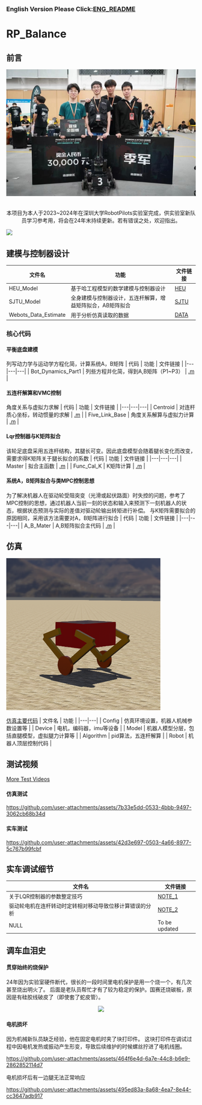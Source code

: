 ### English Version Please Click:[ENG_README](https://github.com/WilliamGwok/RP_Balance/blob/main/README_ENG.md)



# RP_Balance

## 前言
<div align=center>
<img src="https://github.com/WilliamGwok/RP_Balance/blob/main/Figures/%E5%A4%87%E8%B5%9B%E8%AE%B0%E5%BD%95/2024_1.jpg" width="710px">
</div>
<br>
<p align="center">本项目为本人于2023~2024年在深圳大学RobotPilots实验室完成，供实验室新队员学习参考用，将会在24年末持续更新。若有错误之处，欢迎指出。</p>

<a target="_blank" href="http://mail.qq.com/cgi-bin/qm_share?t=qm_mailme&email=VmRmZGdmb2ZnYG4WMzs3Pzp4JSwjeDMyI3g1OA" style="text-decoration:none;"><img src="http://rescdn.qqmail.com/zh_CN/htmledition/images/function/qm_open/ico_mailme_01.png"/></a>

## 建模与控制器设计

| 文件名 | 功能 | 文件链接 |
|---|---|---|
| HEU_Model | 基于哈工程模型的数学建模与控制器设计 | [HEU](https://github.com/WilliamGwok/RP_Balance/tree/main/MatlabWorks/HEU_Model) |
| SJTU_Model | 全身建模与控制器设计，五连杆解算，增益矩阵拟合，AB矩阵拟合 | [SJTU](https://github.com/WilliamGwok/RP_Balance/tree/main/MatlabWorks/SJTU_Model) |
| Webots_Data_Estimate | 用于分析仿真读取的数据 | [DATA](https://github.com/WilliamGwok/RP_Balance/tree/main/MatlabWorks/Webots_Data_Estimate) |

### 核心代码
#### 平衡底盘建模
列写动力学与运动学方程化简，计算系统A，B矩阵
| 代码 | 功能 | 文件链接 |
|---|---|---|
| Bot_Dynamics_Part1 | 列些方程并化简，得到A,B矩阵（P1~P3） | [.m](https://github.com/WilliamGwok/RP_Balance/blob/main/MatlabWorks/SJTU_Model/Model/Bot_Dynamics_Part1.m) |

#### 五连杆解算和VMC控制
角度关系与虚拟力求解
| 代码 | 功能 | 文件链接 |
|---|---|---|
| Centroid | 对连杆质心坐标，转动惯量的求解 | [.m](https://github.com/WilliamGwok/RP_Balance/blob/main/MatlabWorks/SJTU_Model/Model/Centroid.m) |
| Five_Link_Base | 角度关系解算与虚拟力计算 | [.m](https://github.com/WilliamGwok/RP_Balance/blob/main/MatlabWorks/SJTU_Model/Model/Five_Link_Base.m) |

#### Lqr控制器与K矩阵拟合
该轮足底盘采用五连杆结构，其腿长可变。因此底盘模型会随着腿长变化而改变，需要求得K矩阵关于腿长拟合的系数
| 代码 | 功能 | 文件链接 |
|---|---|---|
| Master | 拟合主函数 | [.m](https://github.com/WilliamGwok/RP_Balance/blob/main/MatlabWorks/SJTU_Model/K_L_Fitting/Master.m) |
| Func_Cal_K | K矩阵计算 | [.m](https://github.com/WilliamGwok/RP_Balance/blob/main/MatlabWorks/SJTU_Model/K_L_Fitting/Func_Cal_K.m) |


#### 系统A，B矩阵拟合与类MPC控制思想

为了解决机器人在驱动轮受阻突变（光滑或起伏路面）时失控的问题，参考了MPC控制的思想，通过机器人当前一刻的状态和输入来预测下一刻机器人的状态，根据状态预测与实际的差值对驱动轮输出转矩进行补偿。
与K矩阵需要拟合的原因相同，采用该方法需要对A，B矩阵进行拟合
| 代码 | 功能 | 文件链接 |
|---|---|---|
| A_B_Mater | A,B矩阵拟合主代码 | [.m](https://github.com/WilliamGwok/RP_Balance/blob/main/MatlabWorks/SJTU_Model/A_B_Fitting/A_B_Master.m) |



## 仿真

<img src="https://github.com/WilliamGwok/RP_Balance/blob/main/Figures/Webots/PixPin_2024-10-22_23-50-17.png" width="410px">

[仿真主要代码](https://github.com/WilliamGwok/RP_Balance/tree/main/Webots/LinkLinkGo/controllers/Eva_Test_02)
| 文件名 | 功能 |
|---|---|
| Config | 仿真环境设置，机器人机械参数设置等 |
| Device | 电机，编码器，imu等设备 |
| Model | 机器人模型分层，包括直腿模型，虚拟腿力计算等 |
| Algorithm | pid算法，五连杆解算 |
| Robot | 机器人顶层控制代码 |

## 测试视频
[More Test Videos](https://github.com/WilliamGwok/RP_Balance/tree/main/Test_Video)
#### 仿真测试


https://github.com/user-attachments/assets/7b33e5dd-0533-4bbb-9497-3062cb68b34d

#### 实车测试
https://github.com/user-attachments/assets/42d3e697-0503-4a66-8977-5c767b99fcbf

## 实车调试细节

| 文件名 | 文件链接 |
|---|---|
| 关于LQR控制器的参数整定技巧 | [NOTE_1](https://github.com/WilliamGwok/RP_Balance/blob/main/%E5%AE%9E%E8%BD%A6%E8%B0%83%E8%AF%95%E7%BB%86%E8%8A%82/%E5%85%B3%E4%BA%8ELQR%E6%8E%A7%E5%88%B6%E5%99%A8%E7%9A%84%E5%8F%82%E6%95%B0%E6%95%B4%E5%AE%9A%E6%8A%80%E5%B7%A7.md) |
| 驱动轮电机在连杆转动时定转相对移动导致位移计算错误的分析 | [NOTE_2](https://github.com/WilliamGwok/RP_Balance/blob/main/%E5%AE%9E%E8%BD%A6%E8%B0%83%E8%AF%95%E7%BB%86%E8%8A%82/%E5%85%B3%E4%BA%8E%E9%A9%B1%E5%8A%A8%E8%BD%AE%E7%94%B5%E6%9C%BA%E5%9C%A8%E8%BF%9E%E6%9D%86%E8%BD%AC%E5%8A%A8%E6%97%B6%E5%AE%9A%E8%BD%AC%E7%9B%B8%E5%AF%B9%E7%A7%BB%E5%8A%A8%E5%AF%BC%E8%87%B4%E4%BD%8D%E7%A7%BB%E8%AE%A1%E7%AE%97%E9%94%99%E8%AF%AF%E7%9A%84%E9%97%AE%E9%A2%98.md) |
| NULL | To be updated |

## 调车血泪史

#### 贯穿始终的烧保护
24年因为实验室硬件断代，很长的一段时间里电机保护是用一个烧一个，有几次甚至烧出明火了。
后面是老队员帮忙才有了较为稳定的保护。国赛还烧碳板，原因是有硅胶线破皮了（即使套了蛇皮管）。

<div align=center>
<img src="https://github.com/WilliamGwok/RP_Balance/blob/main/Figures/%E5%A4%87%E8%B5%9B%E8%AE%B0%E5%BD%95/%E5%BE%AE%E4%BF%A1%E5%9B%BE%E7%89%87_202410252158021.jpg" width="300px">
</div>

#### 电机损坏
因为机械新队员缺乏经验，他在固定电机时夹了块打印件。
这块打印件在调试过程中因电机发热或振动产生形变，导致后续维护的时候螺丝拧进了电机线圈。

https://github.com/user-attachments/assets/464f6e4d-6a7e-44c8-b6e9-2862852114d7

电机损坏后有一边腿无法正常响应

https://github.com/user-attachments/assets/495ed83a-8a68-4ea7-8e44-cc3647adb917








